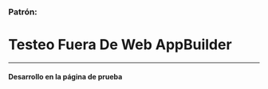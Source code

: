 <!-- .slide: data-background="reveal.js/img/bg-4.png" -->
### Patrón:
# Testeo Fuera De Web AppBuilder

---

<!-- .slide: data-background="img/test-page-screenshot.png" -->
#### Desarrollo en la página de prueba
